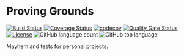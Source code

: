 # Proving Grounds

[![Build Status](https://dev.azure.com/kritikos/ProvingGrounds/_apis/build/status/akritikos.ProvingGrounds?branchName=master)](https://dev.azure.com/kritikos/ProvingGrounds/_build/latest?definitionId=5&branchName=master)
[![Coverage Status](https://coveralls.io/repos/github/akritikos/ProvingGrounds/badge.svg?branch=develop)](https://coveralls.io/github/akritikos/ProvingGrounds?branch=develop)
[![codecov](https://codecov.io/gh/akritikos/ProvingGrounds/branch/develop/graph/badge.svg)](https://codecov.io/gh/akritikos/ProvingGrounds)
[![Quality Gate Status](https://sonarcloud.io/api/project_badges/measure?project=akritikos_ProvingGrounds&metric=alert_status)](https://sonarcloud.io/dashboard?id=akritikos_ProvingGrounds)
[![License](https://img.shields.io/badge/License-Apache%202.0-blue.svg)](https://opensource.org/licenses/Apache-2.0)
![GitHub language count](https://img.shields.io/github/languages/count/akritikos/ProvingGrounds)
![GitHub top language](https://img.shields.io/github/languages/top/akritikos/ProvingGrounds)

Mayhem and tests for personal projects.
